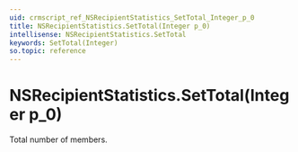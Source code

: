 ```yaml
---
uid: crmscript_ref_NSRecipientStatistics_SetTotal_Integer_p_0
title: NSRecipientStatistics.SetTotal(Integer p_0)
intellisense: NSRecipientStatistics.SetTotal
keywords: SetTotal(Integer)
so.topic: reference
---
```


# NSRecipientStatistics.SetTotal(Integer p_0)

Total number of members.

